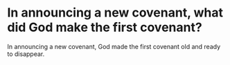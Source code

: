 # In announcing a new covenant, what did God make the first covenant?

In announcing a new covenant, God made the first covenant old and ready to disappear.
